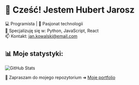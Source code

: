 # 👋 Cześć! Jestem Hubert Jarosz 

💻 Programista | 🚀 Pasjonat technologii  
🎯 Specjalizuję się w: Python, JavaScript, React  
📫 Kontakt: jan.kowalski@email.com  

## 📊 Moje statystyki:
![GitHub Stats](https://github-readme-stats.vercel.app/api?username=Deerion&show_icons=true&theme=radical)

🚀 Zapraszam do mojego repozytorium ➜ [Moje portfolio](https://github.com/JanKowalski/portfolio)
